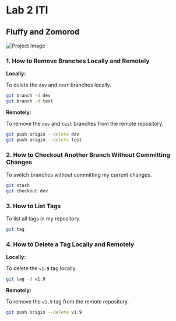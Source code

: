 # Lab 2 ITI

## Fluffy and Zomorod
![Project Image](123.png)

### 1. How to Remove Branches Locally and Remotely

**Locally:**

To delete the `dev` and `test` branches locally.

```bash
git branch -d dev
git branch -d test
```

**Remotely:**

To remove the `dev` and `test` branches from the remote repository.

```bash
git push origin --delete dev
git push origin --delete test
```

### 2. How to Checkout Another Branch Without Committing Changes

To switch branches without committing my current changes.

```bash
git stash
git checkout dev
```

### 3. How to List Tags

To list all tags in my repository.

```bash
git tag
```

### 4. How to Delete a Tag Locally and Remotely

**Locally:**

To delete the `v1.9` tag locally.

```bash
git tag -d v1.9
```

**Remotely:**

To remove the `v1.9` tag from the remote repository.

```bash
git push origin --delete v1.9
```
